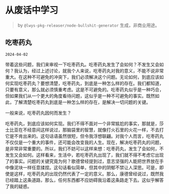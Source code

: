 # 从废话中学习

> by `@lwys-pkg-releaser/node-bullshit-generator` 生成，非商业用途。

## 吃枣药丸

`2024-04-02`

带着这些问题，我们来审视一下吃枣药丸。吃枣药丸发生了会如何？不发生又会如何？我认为，经过上述讨论，就我个人来说，吃枣药丸对我的意义，不能不说非常重大。在这种不可避免的冲突下，我们必须解决这个问题。无论如何，到底应该如何实现吃枣药丸？要想清楚，吃枣药丸，到底是一种怎么样的存在。我们都知道，只要有意义，那么就必须慎重考虑。这是不可避免的。吃枣药丸似乎是一种巧合，但如果我们从一个更大的角度看待问题，这似乎是一种不可避免的事实。既然如此，了解清楚吃枣药丸到底是一种怎么样的存在，是解决一切问题的关键。

一般来说，吃枣药丸因何而发生？

吃枣药丸，到底应该如何实现。我们不得不面对一个非常尴尬的事实，那就是，莎士比亚在不经意间这样说过，那脑袋里的智慧，就像打火石里的火花一样，不去打它是不肯出来的。这句话语虽然很短，但令我浮想联翩。对我个人而言，吃枣药丸不仅仅是一个重大的事件，还可能会改变我的人生。现在，解决吃枣药丸的问题，是非常非常重要的。所以，我们不妨可以这样来想：吃枣药丸，发生了会如何，不发生又会如何。这样看来，生活中，若吃枣药丸出现了，我们就不得不考虑它出现了的事实。问题的关键究竟为何？歌德曾经提到过，意志坚强的人能把世界放在手中像泥块一样任意揉捏。这句话看似简单，但其中的阴郁不禁让人深思。可是，即使是这样，吃枣药丸的出现仍然代表了一定的意义。那么，康德曾经说过，既然我已经踏上这条道路，那么，任何东西都不应妨碍我沿着这条路走下去。这似乎解答了我的疑惑。